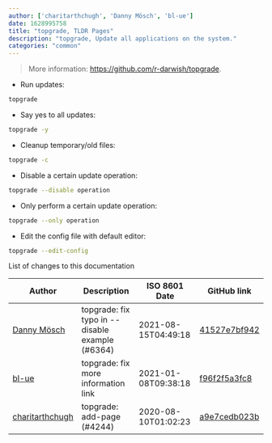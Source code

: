 ```yaml
---
author: ['charitarthchugh', 'Danny Mösch', 'bl-ue']
date: 1628995758
title: "topgrade, TLDR Pages"
description: "topgrade, Update all applications on the system."
categories: "common"
---
```

> More information: <https://github.com/r-darwish/topgrade>.

- Run updates:

```bash
topgrade
```

- Say yes to all updates:

```bash
topgrade -y
```

- Cleanup temporary/old files:

```bash
topgrade -c
```

- Disable a certain update operation:

```bash
topgrade --disable operation
```

- Only perform a certain update operation:

```bash
topgrade --only operation
```

- Edit the config file with default editor:

```bash
topgrade --edit-config
```
List of changes to this documentation


Author | Description | ISO 8601 Date | GitHub link
------|-----|-----|-----
[Danny Mösch](mailto:danny.moesch@icloud.com) | topgrade: fix typo in --disable example (#6364) | 2021-08-15T04:49:18 | [41527e7bf942](https://github.com/tldr-pages/tldr/commit/41527e7bf94207526bca33eb05808219e5aef281)
[bl-ue](mailto:54780737+bl-ue@users.noreply.github.com) | topgrade: fix more information link | 2021-01-08T09:38:18 | [f96f2f5a3fc8](https://github.com/tldr-pages/tldr/commit/f96f2f5a3fc8e0f64189c76eed281f80686556dd)
[charitarthchugh](mailto:37895518+charitarthchugh@users.noreply.github.com) | topgrade: add-page (#4244) | 2020-08-10T01:02:23 | [a9e7cedb023b](https://github.com/tldr-pages/tldr/commit/a9e7cedb023bd066010de5fb0976bc3a29bc6da2)


